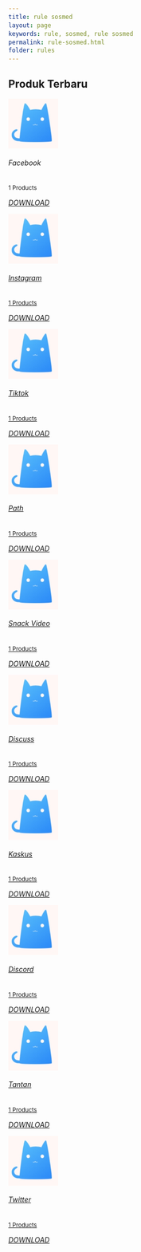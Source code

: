 ```yaml
---
title: rule sosmed
layout: page
keywords: rule, sosmed, rule sosmed
permalink: rule-sosmed.html
folder: rules
---
```

<div class="row">
    <!-- Categories Start -->
    <div class="container-fluid pt-5">
        <h2 class="section-title position-relative text-uppercase mx-xl-5 mb-4"><span class="bg-secondary pr-3">Produk Terbaru</span></h2>
        <div class="row px-xl-5 pb-3">
            <div class="col-lg-3 col-md-4 col-sm-6 pb-1">
                <a class="text-decoration-none" href="https://bit.ly/3WyfWe8">
                    <div class="cat-item d-flex align-items-center mb-4">
                        <div class="overflow-hidden" style="width: 100px; height: 100px;">
                            <img class="img-fluid" src="img/cat.jpg" alt=""></a>
                        </div>
                        <div class="flex-fill pl-3">
                            <h6>Facebook</h6>
                            <small class="text-body">1 Products</small>
                            <p><a href="https://bit.ly/3WyfWe8"><i>DOWNLOAD</i></a></p>
                        </div>
                    </div>
                </a>
            </div>
            <div class="col-lg-3 col-md-4 col-sm-6 pb-1">
                <a class="text-decoration-none" href="https://bit.ly/3jyIvte">
                    <div class="cat-item img-zoom d-flex align-items-center mb-4">
                        <div class="overflow-hidden" style="width: 100px; height: 100px;">
                            <img class="img-fluid" src="img/cat.jpg" alt="">
                        </div>
                        <div class="flex-fill pl-3">
                            <h6>Instagram</h6>
                            <small class="text-body">1 Products</small>
                            <p><a href="https://bit.ly/3jyIvte"><i>DOWNLOAD</i></a></p>
                        </div>
                    </div>
                </a>
            </div>
            <div class="col-lg-3 col-md-4 col-sm-6 pb-1">
                <a class="text-decoration-none" href="https://bit.ly/3hN8DA8">
                    <div class="cat-item img-zoom d-flex align-items-center mb-4">
                        <div class="overflow-hidden" style="width: 100px; height: 100px;">
                            <img class="img-fluid" src="img/cat.jpg" alt="">
                        </div>
                        <div class="flex-fill pl-3">
                            <h6>Tiktok</h6>
                            <small class="text-body">1 Products</small>
                            <p><a href="https://bit.ly/3hN8DA8"><i>DOWNLOAD</i></a></p>
                        </div>
                    </div>
                </a>
            </div>
            <div class="col-lg-3 col-md-4 col-sm-6 pb-1">
                <a class="text-decoration-none" href="https://bit.ly/3PUHvvq">
                    <div class="cat-item img-zoom d-flex align-items-center mb-4">
                        <div class="overflow-hidden" style="width: 100px; height: 100px;">
                            <img class="img-fluid" src="img/cat.jpg" alt="">
                        </div>
                        <div class="flex-fill pl-3">
                            <h6>Path</h6>
                            <small class="text-body">1 Products</small>
                            <p><a href="https://bit.ly/3PUHvvq"><i>DOWNLOAD</i></a></p>
                        </div>
                    </div>
                </a>
            </div>
            <div class="col-lg-3 col-md-4 col-sm-6 pb-1">
                <a class="text-decoration-none" href="https://bit.ly/3GhJGGd">
                    <div class="cat-item img-zoom d-flex align-items-center mb-4">
                        <div class="overflow-hidden" style="width: 100px; height: 100px;">
                            <img class="img-fluid" src="img/cat.jpg" alt="">
                        </div>
                        <div class="flex-fill pl-3">
                            <h6>Snack Video</h6>
                            <small class="text-body">1 Products</small>
                            <p><a href="https://bit.ly/3GhJGGd"><i>DOWNLOAD</i></a></p>
                        </div>
                    </div>
                </a>
            </div>
            <div class="col-lg-3 col-md-4 col-sm-6 pb-1">
                <a class="text-decoration-none" href="http://bit.ly/3YSpfak">
                    <div class="cat-item img-zoom d-flex align-items-center mb-4">
                        <div class="overflow-hidden" style="width: 100px; height: 100px;">
                            <img class="img-fluid" src="img/cat.jpg" alt="">
                        </div>
                        <div class="flex-fill pl-3">
                            <h6>Discuss</h6>
                            <small class="text-body">1 Products</small>
                            <p><a href="http://bit.ly/3YSpfak"><i>DOWNLOAD</i></a></p>
                        </div>
                    </div>
                </a>
            </div>
            <div class="col-lg-3 col-md-4 col-sm-6 pb-1">
                <a class="text-decoration-none" href="http://bit.ly/3Ca5yRr">
                    <div class="cat-item img-zoom d-flex align-items-center mb-4">
                        <div class="overflow-hidden" style="width: 100px; height: 100px;">
                            <img class="img-fluid" src="img/cat.jpg" alt="">
                        </div>
                        <div class="flex-fill pl-3">
                            <h6>Kaskus</h6>
                            <small class="text-body">1 Products</small>
                            <p><a href="http://bit.ly/3Ca5yRr"><i>DOWNLOAD</i></a></p>
                        </div>
                    </div>
                </a>
            </div>
            <div class="col-lg-3 col-md-4 col-sm-6 pb-1">
                <a class="text-decoration-none" href="https://bit.ly/3Vs2w1y">
                    <div class="cat-item img-zoom d-flex align-items-center mb-4">
                        <div class="overflow-hidden" style="width: 100px; height: 100px;">
                            <img class="img-fluid" src="img/cat.jpg" alt="">
                        </div>
                        <div class="flex-fill pl-3">
                            <h6>Discord</h6>
                            <small class="text-body">1 Products</small>
                            <p><a href="https://bit.ly/3Vs2w1y"><i>DOWNLOAD</i></a></p>
                        </div>
                    </div>
                </a>
            </div>
            <div class="col-lg-3 col-md-4 col-sm-6 pb-1">
                <a class="text-decoration-none" href="https://bit.ly/3I58ym6">
                    <div class="cat-item img-zoom d-flex align-items-center mb-4">
                        <div class="overflow-hidden" style="width: 100px; height: 100px;">
                            <img class="img-fluid" src="img/cat.jpg" alt="">
                        </div>
                        <div class="flex-fill pl-3">
                            <h6>Tantan</h6>
                            <small class="text-body">1 Products</small>
                            <p><a href="https://bit.ly/3I58ym6"><i>DOWNLOAD</i></a></p>
                        </div>
                    </div>
                </a>
            </div>
            <div class="col-lg-3 col-md-4 col-sm-6 pb-1">
                <a class="text-decoration-none" href="https://bit.ly/3C3KCvf">
                    <div class="cat-item img-zoom d-flex align-items-center mb-4">
                        <div class="overflow-hidden" style="width: 100px; height: 100px;">
                            <img class="img-fluid" src="img/cat.jpg" alt="">
                        </div>
                        <div class="flex-fill pl-3">
                            <h6>Twitter</h6>
                            <small class="text-body">1 Products</small>
                            <p><a href="https://bit.ly/3C3KCvf"><i>DOWNLOAD</i></a></p>
                        </div>
                    </div>
                </a>
            </div>
        </div>
    </div>
    <!-- Categories End -->
</div>
